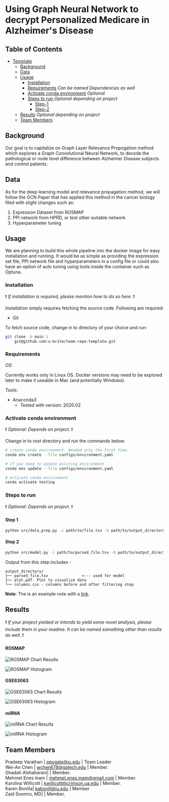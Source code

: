 # Using Graph Neural Network to decrypt Personalized Medicare in Alzheimer's Disease

## Table of Contents

- [Template](#team-repo-template)
    - [Background](#Background)
    - [Data](#data)
    - [Usage](#usage)
        - [Installation](#installation)
        - [Requirements](#requirements) _Can be named Dependencies as well_
        - [Activate conda environment](#activate-conda-environment) _Optional_
        - [Steps to run ](#steps-to-run) _Optional depending on project_
            - [Step-1](#step-1)
            - [Step-2](#step-2)
    - [Results](#results) _Optional depending on project_
    - [Team Members](#team-members)

## Background

Our goal is to capitalize on Graph Layer Relevance Propogation method which explores a Graph Convolutional Neural Network, to decode the pathological or node level difference between Alzheimer Disease subjects and control patients. 

## Data

As for the deep learning model and relevance propagation method, we will follow the GCN Paper that has applied this method in the cancer biology filed with slight changes such as:
1. Expression Dataset from ROSMAP
2. PPI network from HPRD, or test other suitable network
3. Hyperparameter tuning


## Usage

We are planning to build this whole pipeline into the docker image for easy installation and running. It would be as simple as providing the expression set file, PPI network file and hyperparameters in a config file or could also have an option of auto tuning using tools inside the container such as Optuna.

### Installation

:exclamation: _If installation is required, please mention how to do so here._ :exclamation:

Installation simply requires fetching the source code. Following are required:

- Git

To fetch source code, change in to directory of your choice and run:

```sh
git clone -b main \
    git@github.com:u-brite/team-repo-template.git
```

### Requirements



*OS:*

Currently works only in Linux OS. Docker versions may need to be explored later to make it useable in Mac (and
potentially Windows).

*Tools:*

- Anaconda3
    - Tested with version: 2020.02

### Activate conda environment
:exclamation: _Optional: Depends on project._ :exclamation:

Change in to root directory and run the commands below:

```sh
# create conda environment. Needed only the first time.
conda env create --file configs/environment.yaml

# if you need to update existing environment
conda env update --file configs/environment.yaml

# activate conda environment
conda activate testing
```

### Steps to run
:exclamation: _Optional: Depends on project._ :exclamation:

#### Step 1

```sh
python src/data_prep.py -i path/to/file.tsv -O path/to/output_directory
```

#### Step 2

```sh
python src/model.py -i path/to/parsed_file.tsv -O path/to/output_directory
```

Output from this step includes -

```directory
output_directory/
├── parsed_file.tsv               <--- used for model
├── plot.pdf- Plot to visualize data
└── columns.csv - columns before and after filtering step

```

**Note**: The is an example note with a [link](https://github.com/u-brite/team-repo-template).


## Results
:exclamation: _If your project yielded or intends to yield some novel analysis, please include them in your readme. It can be named something other than results as well._ :exclamation:

#### ROSMAP 

![ROSMAP Chart Results](<img width="321" alt="image" src="https://user-images.githubusercontent.com/56688795/183272289-672e244b-0281-408e-abc1-a575c1fc7e8d.png">
)

![ROSMAP Histogram]()

#### GSE63063

![GSE63063 Chart Results]()

![GSE63063 Histogram]()

#### miRNA

![miRNA Chart Results]()

![miRNA Histogram]()

## Team Members

Pradeep Varathan | ppugale@iu.edu | Team Leader    
Wei-An Chen | wchen678@gatech.edu | Member.  
Ghadah Alshaharani|  | Member.  
Mehmet Enes Inam | mehmet.enes.inam@gmail.com | Member.  
Karolina Willicott | kwillicott@crimson.ua.edu | Member.  
Karen Bonilla| kabonill@iu.edu | Member    
Zaid Soomro, MD|  | Member.   

